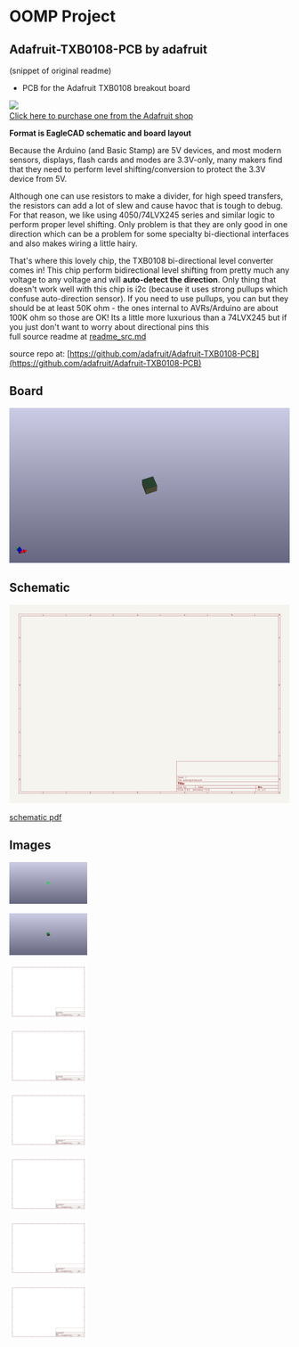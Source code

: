 # OOMP Project  
## Adafruit-TXB0108-PCB  by adafruit  
  
(snippet of original readme)  
  
- PCB for the Adafruit TXB0108 breakout board  
  
<a href="http://www.adafruit.com/products/395"><img src="assets/image.jpg?raw=true" width="500px"><br/>Click here to purchase one from the Adafruit shop</a>  
  
__Format is EagleCAD schematic and board layout__  
  
Because the Arduino (and Basic Stamp) are 5V devices, and most modern sensors, displays, flash cards and modes are 3.3V-only, many makers find that they need to perform level shifting/conversion to protect the 3.3V device from 5V.  
  
Although one can use resistors to make a divider, for high speed transfers, the resistors can add a lot of slew and cause havoc that is tough to debug. For that reason, we like using 4050/74LVX245 series and similar logic to perform proper level shifting. Only problem is that they are only good in one direction which can be a problem for some specialty bi-diectional interfaces and also makes wiring a little hairy.  
  
That's where this lovely chip, the TXB0108 bi-directional level converter comes in! This chip perform bidirectional level shifting from pretty much any voltage to any voltage and will __auto-detect the direction__. Only thing that doesn't work well with this chip is i2c (because it uses strong pullups which confuse auto-direction sensor). If you need to use pullups, you can but they should be at least 50K ohm - the ones internal to AVRs/Arduino are about 100K ohm so those are OK! Its a little more luxurious than a 74LVX245 but if you just don't want to worry about directional pins this   
  full source readme at [readme_src.md](readme_src.md)  
  
source repo at: [https://github.com/adafruit/Adafruit-TXB0108-PCB](https://github.com/adafruit/Adafruit-TXB0108-PCB)  
## Board  
  
[![working_3d.png](working_3d_600.png)](working_3d.png)  
## Schematic  
  
[![working_schematic.png](working_schematic_600.png)](working_schematic.png)  
  
[schematic pdf](working_schematic.pdf)  
## Images  
  
[![working_3D_bottom.png](working_3D_bottom_140.png)](working_3D_bottom.png)  
  
[![working_3D_top.png](working_3D_top_140.png)](working_3D_top.png)  
  
[![working_assembly_page_01.png](working_assembly_page_01_140.png)](working_assembly_page_01.png)  
  
[![working_assembly_page_02.png](working_assembly_page_02_140.png)](working_assembly_page_02.png)  
  
[![working_assembly_page_03.png](working_assembly_page_03_140.png)](working_assembly_page_03.png)  
  
[![working_assembly_page_04.png](working_assembly_page_04_140.png)](working_assembly_page_04.png)  
  
[![working_assembly_page_05.png](working_assembly_page_05_140.png)](working_assembly_page_05.png)  
  
[![working_assembly_page_06.png](working_assembly_page_06_140.png)](working_assembly_page_06.png)  
